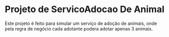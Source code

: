 # Projeto de ServicoAdocao De Animal

Este projeto é feito para simular um serviço de adoção de animais, onde pela regra de negócio cada adotante
podera adotar apenas 3 animais.
